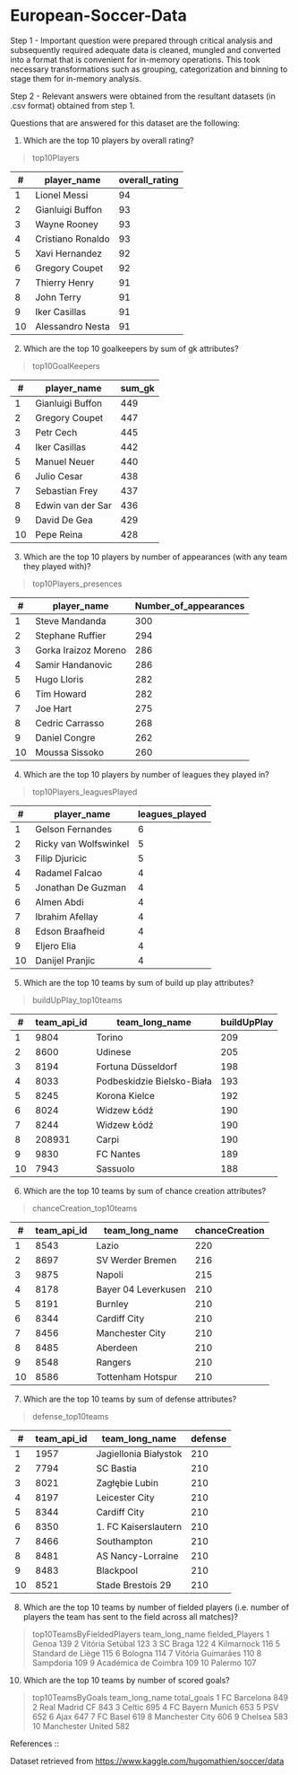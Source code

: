 # European-Soccer-Data

Step 1 - Important question were prepared through critical analysis and subsequently required adequate data is cleaned, mungled and converted into a format that is convenient for in-memory operations. This took necessary transformations such as grouping, categorization and binning to stage them for in-memory analysis.

Step 2 -  Relevant answers were obtained from the resultant datasets (in .csv format) obtained from step 1.

Questions that are answered for this dataset are the following:

1. Which are the top 10 players by overall rating?
> top10Players

#| player_name | overall_rating | 
--- | --- | ---
1 |      Lionel Messi |  94
2 |  Gianluigi Buffon |  93
3 |      Wayne Rooney |  93
4 | Cristiano Ronaldo |  93
5 |    Xavi Hernandez |  92
6 |    Gregory Coupet |  92
7 |     Thierry Henry |  91
8 |        John Terry |  91
9 |     Iker Casillas |  91
10|  Alessandro Nesta |  91

2. Which are the top 10 goalkeepers by sum of gk attributes?
> top10GoalKeepers

#| player_name | sum_gk | 
 --- | --- | ---
1 |  Gianluigi Buffon  |  449
2 |     Gregory Coupet |  447
3 |         Petr Cech  |  445
4 |    Iker Casillas   |  442
5 |      Manuel Neuer  |  440
6 |      Julio Cesar   |  438
7 |    Sebastian Frey  |  437
8 | Edwin van der Sar  |  436
9 |     David De Gea   |  429
10|        Pepe Reina  |  428

3. Which are the top 10 players by number of appearances (with any team they played with)?
> top10Players_presences

#| player_name | Number_of_appearances |
  --- | --- | ---
1 |        Steve Mandanda   |   300
2 |     Stephane Ruffier    |   294
3 | Gorka Iraizoz Moreno    |   286
4 |     Samir Handanovic    |   286
5 |          Hugo Lloris    |   282
6 |          Tim Howard     |   282
7 |             Joe Hart    |   275
8 |      Cedric Carrasso    |   268
9 |        Daniel Congre    |   262
10|       Moussa Sissoko    |   260

4. Which are the top 10 players by number of leagues they played in?
> top10Players_leaguesPlayed

#| player_name | leagues_played  |
  --- | --- | ---
1|       Gelson Fernandes  |   6
2|  Ricky van Wolfswinkel  |   5
3|         Filip Djuricic  |   5
4|        Radamel Falcao   |   4
5|     Jonathan De Guzman  |   4
6|             Almen Abdi  |   4
7|       Ibrahim Afellay   |   4
8|        Edson Braafheid  |   4
9|            Eljero Elia  |   4
10|       Danijel Pranjic  |   4

5. Which are the top 10 teams by sum of build up play attributes?
> buildUpPlay_top10teams

  #| team_api_id | team_long_name  |  buildUpPlay |
  --- | --- | --- | ---        
1 |    9804 |                    Torino  |   209
2 |    8600 |                   Udinese  |   205
3 |    8194 |        Fortuna Düsseldorf  |   198
4 |    8033 | Podbeskidzie Bielsko-Biała |   193
5 |    8245 |             Korona Kielce  |   192
6 |    8024 |               Widzew Łódź  |   190
7 |    8244 |               Widzew Łódź  |   190
8 |  208931 |                     Carpi  |   190
9 |    9830 |                 FC Nantes  |   189
10|    7943 |                  Sassuolo  |   188

6. Which are the top 10 teams by sum of chance creation attributes?
> chanceCreation_top10teams

  #| team_api_id | team_long_name  |  chanceCreation |
  --- | --- | --- | ---     
1 |   8543 |              Lazio |   220
2 |   8697 |   SV Werder Bremen |   216
3 |   9875 |             Napoli |   215
4 |   8178 | Bayer 04 Leverkusen|   210
5 |   8191 |            Burnley |   210
6 |   8344 |       Cardiff City |   210
7 |   8456 |    Manchester City |   210
8 |   8485 |           Aberdeen |   210
9 |   8548 |            Rangers |   210
10|   8586 |  Tottenham Hotspur |   210


7. Which are the top 10 teams by sum of defense attributes?
> defense_top10teams
   
  #| team_api_id | team_long_name | defense
  --- | --- | --- | --- 
1 |   1957  | Jagiellonia Białystok |    210
2 |   7794  |           SC Bastia   |  210
3 |   8021  |      Zagłębie Lubin   |  210
4 |   8197  |      Leicester City   |  210
5 |   8344  |        Cardiff City   |  210
6 |   8350  |1. FC Kaiserslautern   |  210
7 |   8466  |         Southampton   |  210
8 |   8481  |   AS Nancy-Lorraine   |  210
9 |   8483  |           Blackpool   |  210
10|   8521  |   Stade Brestois 29   |  210


8. Which are the top 10 teams by number of fielded players (i.e. number of players the team has sent to the field across all matches)?
> top10TeamsByFieldedPlayers
         team_long_name fielded_Players
1                 Genoa             139
2       Vitória Setúbal             123
3              SC Braga             122
4            Kilmarnock             116
5     Standard de Liège             115
6               Bologna             114
7     Vitória Guimarães             110
8             Sampdoria             109
9  Académica de Coimbra             109
10              Palermo             107

10. Which are the top 10 teams by number of scored goals?
> top10TeamsByGoals
      team_long_name total_goals
1       FC Barcelona         849
2     Real Madrid CF         843
3             Celtic         695
4   FC Bayern Munich         653
5                PSV         652
6               Ajax         647
7           FC Basel         619
8    Manchester City         606
9            Chelsea         583
10 Manchester United         582


References :: 

Dataset retrieved from https://www.kaggle.com/hugomathien/soccer/data
